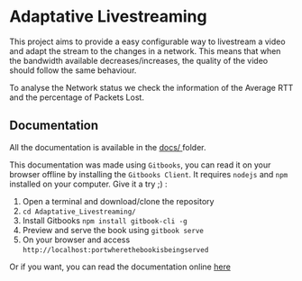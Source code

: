 # Adaptative Livestreaming

This project aims to provide a easy configurable way to livestream a video and adapt the stream to the changes in a network.
This means that when the bandwidth available decreases/increases, the quality of the video should follow the same behaviour.

To analyse the Network status we  check the information of the Average RTT and the percentage of Packets Lost.




## Documentation 

All the documentation is available in the [docs/ ](./docs/) folder. 


This documentation was made using `Gitbooks`, you can read it on your browser offline by installing the `Gitbooks Client`. It requires `nodejs` and `npm` installed on your computer.
Give it a try ;) :

1. Open a terminal and download/clone the repository
2. `cd Adaptative_Livestreaming/`
3. Install Gitbooks `npm install gitbook-cli -g`
4. Preview and serve the book using `gitbook serve`
5. On your browser and access `http://localhost:portwherethebookisbeingserved`


Or if you want, you can read the documentation online [here](https://www.gitbook.com/book/jpfonseca/adaptative_livestreaming) 
